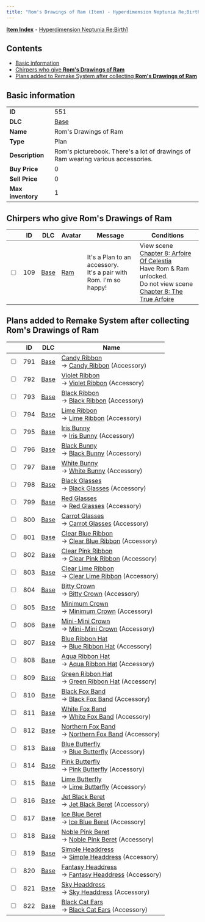 ```yaml
---
title: "Rom's Drawings of Ram (Item) - Hyperdimension Neptunia Re;Birth1"
---
```


[**Item Index**](/neptunia/rb1/item/index.html) - [Hyperdimension Neptunia Re;Birth1](/neptunia/rb1)

## Contents

- [Basic information](#basic-information)
- [Chirpers who give **Rom's Drawings of Ram**](#chirpers-who-give-roms-drawings-of-ram)
- [Plans added to Remake System after collecting **Rom's Drawings of Ram**](#plans-added-to-remake-system-after-collecting-roms-drawings-of-ram)

## Basic information

|   |   |
| -- | -- |
| **ID** | 551 |
| **DLC** | [Base](/neptunia/rb1/dlc/1-base.html) |
| **Name** | Rom's Drawings of Ram |
| **Type** | Plan |
| **Description** | Rom's picturebook. There's a lot of drawings of Ram wearing various accessories. |
| **Buy Price** | 0 |
| **Sell Price** | 0 |
| **Max inventory** | 1 |

## Chirpers who give **Rom's Drawings of Ram**

|    | ID | DLC | Avatar | Message | Conditions |
| -- | -- | --- | ------ | ------- | ---------- |
| <input type="checkbox" id="rb1-chirper-event-1-109" class="trackbox" /> | 109 | [Base](/neptunia/rb1/dlc/1-base.html) | [Ram](/neptunia/rb1/avatar/1-38-ram.html) | It's a Plan to an accessory.<br />It's a pair with Rom. I'm so happy! | View scene [Chapter 8: Arfoire Of Celestia](/neptunia/rb1/scene/1-801-chapter-8-arfoire-of-celestia.html)<br />Have Rom & Ram unlocked.<br />Do not view scene [Chapter 8: The True Arfoire](/neptunia/rb1/scene/1-807-chapter-8-the-true-arfoire.html) |

## Plans added to Remake System after collecting **Rom's Drawings of Ram**

|    | ID | DLC | Name |
| -- | -- | --- | ---- |
| <input type="checkbox" id="rb1-remake-1-791" class="trackbox" /> | 791 | [Base](/neptunia/rb1/dlc/1-base.html) | [Candy Ribbon](/neptunia/rb1/remake/1-791-candy-ribbon.html)<br />→ [Candy Ribbon](/neptunia/rb1/item/1-3486-candy-ribbon.html) (Accessory) |
| <input type="checkbox" id="rb1-remake-1-792" class="trackbox" /> | 792 | [Base](/neptunia/rb1/dlc/1-base.html) | [Violet Ribbon](/neptunia/rb1/remake/1-792-violet-ribbon.html)<br />→ [Violet Ribbon](/neptunia/rb1/item/1-3487-violet-ribbon.html) (Accessory) |
| <input type="checkbox" id="rb1-remake-1-793" class="trackbox" /> | 793 | [Base](/neptunia/rb1/dlc/1-base.html) | [Black Ribbon](/neptunia/rb1/remake/1-793-black-ribbon.html)<br />→ [Black Ribbon](/neptunia/rb1/item/1-3488-black-ribbon.html) (Accessory) |
| <input type="checkbox" id="rb1-remake-1-794" class="trackbox" /> | 794 | [Base](/neptunia/rb1/dlc/1-base.html) | [Lime Ribbon](/neptunia/rb1/remake/1-794-lime-ribbon.html)<br />→ [Lime Ribbon](/neptunia/rb1/item/1-3489-lime-ribbon.html) (Accessory) |
| <input type="checkbox" id="rb1-remake-1-795" class="trackbox" /> | 795 | [Base](/neptunia/rb1/dlc/1-base.html) | [Iris Bunny](/neptunia/rb1/remake/1-795-iris-bunny.html)<br />→ [Iris Bunny](/neptunia/rb1/item/1-3491-iris-bunny.html) (Accessory) |
| <input type="checkbox" id="rb1-remake-1-796" class="trackbox" /> | 796 | [Base](/neptunia/rb1/dlc/1-base.html) | [Black Bunny](/neptunia/rb1/remake/1-796-black-bunny.html)<br />→ [Black Bunny](/neptunia/rb1/item/1-3492-black-bunny.html) (Accessory) |
| <input type="checkbox" id="rb1-remake-1-797" class="trackbox" /> | 797 | [Base](/neptunia/rb1/dlc/1-base.html) | [White Bunny](/neptunia/rb1/remake/1-797-white-bunny.html)<br />→ [White Bunny](/neptunia/rb1/item/1-3493-white-bunny.html) (Accessory) |
| <input type="checkbox" id="rb1-remake-1-798" class="trackbox" /> | 798 | [Base](/neptunia/rb1/dlc/1-base.html) | [Black Glasses](/neptunia/rb1/remake/1-798-black-glasses.html)<br />→ [Black Glasses](/neptunia/rb1/item/1-3495-black-glasses.html) (Accessory) |
| <input type="checkbox" id="rb1-remake-1-799" class="trackbox" /> | 799 | [Base](/neptunia/rb1/dlc/1-base.html) | [Red Glasses](/neptunia/rb1/remake/1-799-red-glasses.html)<br />→ [Red Glasses](/neptunia/rb1/item/1-3496-red-glasses.html) (Accessory) |
| <input type="checkbox" id="rb1-remake-1-800" class="trackbox" /> | 800 | [Base](/neptunia/rb1/dlc/1-base.html) | [Carrot Glasses](/neptunia/rb1/remake/1-800-carrot-glasses.html)<br />→ [Carrot Glasses](/neptunia/rb1/item/1-3497-carrot-glasses.html) (Accessory) |
| <input type="checkbox" id="rb1-remake-1-801" class="trackbox" /> | 801 | [Base](/neptunia/rb1/dlc/1-base.html) | [Clear Blue Ribbon](/neptunia/rb1/remake/1-801-clear-blue-ribbon.html)<br />→ [Clear Blue Ribbon](/neptunia/rb1/item/1-3499-clear-blue-ribbon.html) (Accessory) |
| <input type="checkbox" id="rb1-remake-1-802" class="trackbox" /> | 802 | [Base](/neptunia/rb1/dlc/1-base.html) | [Clear Pink Ribbon](/neptunia/rb1/remake/1-802-clear-pink-ribbon.html)<br />→ [Clear Pink Ribbon](/neptunia/rb1/item/1-3500-clear-pink-ribbon.html) (Accessory) |
| <input type="checkbox" id="rb1-remake-1-803" class="trackbox" /> | 803 | [Base](/neptunia/rb1/dlc/1-base.html) | [Clear Lime Ribbon](/neptunia/rb1/remake/1-803-clear-lime-ribbon.html)<br />→ [Clear Lime Ribbon](/neptunia/rb1/item/1-3501-clear-lime-ribbon.html) (Accessory) |
| <input type="checkbox" id="rb1-remake-1-804" class="trackbox" /> | 804 | [Base](/neptunia/rb1/dlc/1-base.html) | [Bitty Crown](/neptunia/rb1/remake/1-804-bitty-crown.html)<br />→ [Bitty Crown](/neptunia/rb1/item/1-3503-bitty-crown.html) (Accessory) |
| <input type="checkbox" id="rb1-remake-1-805" class="trackbox" /> | 805 | [Base](/neptunia/rb1/dlc/1-base.html) | [Minimum Crown](/neptunia/rb1/remake/1-805-minimum-crown.html)<br />→ [Minimum Crown](/neptunia/rb1/item/1-3504-minimum-crown.html) (Accessory) |
| <input type="checkbox" id="rb1-remake-1-806" class="trackbox" /> | 806 | [Base](/neptunia/rb1/dlc/1-base.html) | [Mini-Mini Crown](/neptunia/rb1/remake/1-806-mini-mini-crown.html)<br />→ [Mini-Mini Crown](/neptunia/rb1/item/1-3505-mini-mini-crown.html) (Accessory) |
| <input type="checkbox" id="rb1-remake-1-807" class="trackbox" /> | 807 | [Base](/neptunia/rb1/dlc/1-base.html) | [Blue Ribbon Hat](/neptunia/rb1/remake/1-807-blue-ribbon-hat.html)<br />→ [Blue Ribbon Hat](/neptunia/rb1/item/1-3507-blue-ribbon-hat.html) (Accessory) |
| <input type="checkbox" id="rb1-remake-1-808" class="trackbox" /> | 808 | [Base](/neptunia/rb1/dlc/1-base.html) | [Aqua Ribbon Hat](/neptunia/rb1/remake/1-808-aqua-ribbon-hat.html)<br />→ [Aqua Ribbon Hat](/neptunia/rb1/item/1-3508-aqua-ribbon-hat.html) (Accessory) |
| <input type="checkbox" id="rb1-remake-1-809" class="trackbox" /> | 809 | [Base](/neptunia/rb1/dlc/1-base.html) | [Green Ribbon Hat](/neptunia/rb1/remake/1-809-green-ribbon-hat.html)<br />→ [Green Ribbon Hat](/neptunia/rb1/item/1-3509-green-ribbon-hat.html) (Accessory) |
| <input type="checkbox" id="rb1-remake-1-810" class="trackbox" /> | 810 | [Base](/neptunia/rb1/dlc/1-base.html) | [Black Fox Band](/neptunia/rb1/remake/1-810-black-fox-band.html)<br />→ [Black Fox Band](/neptunia/rb1/item/1-3511-black-fox-band.html) (Accessory) |
| <input type="checkbox" id="rb1-remake-1-811" class="trackbox" /> | 811 | [Base](/neptunia/rb1/dlc/1-base.html) | [White Fox Band](/neptunia/rb1/remake/1-811-white-fox-band.html)<br />→ [White Fox Band](/neptunia/rb1/item/1-3512-white-fox-band.html) (Accessory) |
| <input type="checkbox" id="rb1-remake-1-812" class="trackbox" /> | 812 | [Base](/neptunia/rb1/dlc/1-base.html) | [Northern Fox Band](/neptunia/rb1/remake/1-812-northern-fox-band.html)<br />→ [Northern Fox Band](/neptunia/rb1/item/1-3513-northern-fox-band.html) (Accessory) |
| <input type="checkbox" id="rb1-remake-1-813" class="trackbox" /> | 813 | [Base](/neptunia/rb1/dlc/1-base.html) | [Blue Butterfly](/neptunia/rb1/remake/1-813-blue-butterfly.html)<br />→ [Blue Butterfly](/neptunia/rb1/item/1-3515-blue-butterfly.html) (Accessory) |
| <input type="checkbox" id="rb1-remake-1-814" class="trackbox" /> | 814 | [Base](/neptunia/rb1/dlc/1-base.html) | [Pink Butterfly](/neptunia/rb1/remake/1-814-pink-butterfly.html)<br />→ [Pink Butterfly](/neptunia/rb1/item/1-3516-pink-butterfly.html) (Accessory) |
| <input type="checkbox" id="rb1-remake-1-815" class="trackbox" /> | 815 | [Base](/neptunia/rb1/dlc/1-base.html) | [Lime Butterfly](/neptunia/rb1/remake/1-815-lime-butterfly.html)<br />→ [Lime Butterfly](/neptunia/rb1/item/1-3517-lime-butterfly.html) (Accessory) |
| <input type="checkbox" id="rb1-remake-1-816" class="trackbox" /> | 816 | [Base](/neptunia/rb1/dlc/1-base.html) | [Jet Black Beret](/neptunia/rb1/remake/1-816-jet-black-beret.html)<br />→ [Jet Black Beret](/neptunia/rb1/item/1-3519-jet-black-beret.html) (Accessory) |
| <input type="checkbox" id="rb1-remake-1-817" class="trackbox" /> | 817 | [Base](/neptunia/rb1/dlc/1-base.html) | [Ice Blue Beret](/neptunia/rb1/remake/1-817-ice-blue-beret.html)<br />→ [Ice Blue Beret](/neptunia/rb1/item/1-3520-ice-blue-beret.html) (Accessory) |
| <input type="checkbox" id="rb1-remake-1-818" class="trackbox" /> | 818 | [Base](/neptunia/rb1/dlc/1-base.html) | [Noble Pink Beret](/neptunia/rb1/remake/1-818-noble-pink-beret.html)<br />→ [Noble Pink Beret](/neptunia/rb1/item/1-3521-noble-pink-beret.html) (Accessory) |
| <input type="checkbox" id="rb1-remake-1-819" class="trackbox" /> | 819 | [Base](/neptunia/rb1/dlc/1-base.html) | [Simple Headdress](/neptunia/rb1/remake/1-819-simple-headdress.html)<br />→ [Simple Headdress](/neptunia/rb1/item/1-3523-simple-headdress.html) (Accessory) |
| <input type="checkbox" id="rb1-remake-1-820" class="trackbox" /> | 820 | [Base](/neptunia/rb1/dlc/1-base.html) | [Fantasy Headdress](/neptunia/rb1/remake/1-820-fantasy-headdress.html)<br />→ [Fantasy Headdress](/neptunia/rb1/item/1-3524-fantasy-headdress.html) (Accessory) |
| <input type="checkbox" id="rb1-remake-1-821" class="trackbox" /> | 821 | [Base](/neptunia/rb1/dlc/1-base.html) | [Sky Headdress](/neptunia/rb1/remake/1-821-sky-headdress.html)<br />→ [Sky Headdress](/neptunia/rb1/item/1-3525-sky-headdress.html) (Accessory) |
| <input type="checkbox" id="rb1-remake-1-822" class="trackbox" /> | 822 | [Base](/neptunia/rb1/dlc/1-base.html) | [Black Cat Ears](/neptunia/rb1/remake/1-822-black-cat-ears.html)<br />→ [Black Cat Ears](/neptunia/rb1/item/1-3530-black-cat-ears.html) (Accessory) |